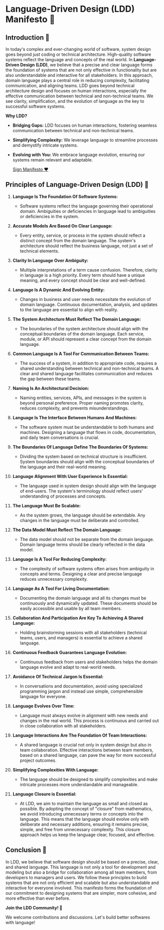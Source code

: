 # Language-Driven Design (LDD) Manifesto 🚀

## Introduction 🌟

In today's complex and ever-changing world of software, system design goes beyond just coding or technical architecture. High-quality software systems reflect the language and concepts of the real world. In **Language-Driven Design (LDD)**, we believe that a precise and clear language forms the foundation of systems that are not only effective in functionality but are also understandable and interactive for all stakeholders. In this approach, domain language plays a central role in reducing complexity, facilitating communication, and aligning teams. 
LDD goes beyond technical architecture design and focuses on human interactions, especially the effective communication between technical and non-technical teams. We see clarity, simplification, and the evolution of language as the key to successful software systems.

**Why LDD?**

* **Bridging Gaps:** LDD focuses on human interactions, fostering seamless communication between technical and non-technical teams.
* **Simplifying Complexity:** We leverage language to streamline processes and demystify intricate systems.
* **Evolving with You:** We embrace language evolution, ensuring our systems remain relevant and adaptable.

  [Sign Manifesto ❤️](https://languagedrivendesign.com/#sign)


## Principles of Language-Driven Design (LDD) 📜

1. **Language Is The Foundation Of Software Systems:**  
   * Software systems reflect the language governing their operational domain. Ambiguities or deficiencies in language lead to ambiguities or deficiencies in the system.

2. **Accurate Models Are Based On Clear Language:**  
   * Every entity, service, or process in the system should reflect a distinct concept from the domain language. The system's architecture should reflect the business language, not just a set of technical elements.

3. **Clarity In Language Over Ambiguity:**  
   * Multiple interpretations of a term cause confusion. Therefore, clarity in language is a high priority. Every term should have a unique meaning, and every concept should be clear and well-defined.

4. **Language Is A Dynamic And Evolving Entity:**  
   * Changes in business and user needs necessitate the evolution of domain language. Continuous documentation, analysis, and updates to the language are essential to align with reality.

5. **The System Architecture Must Reflect The Domain Language:**  
   * The boundaries of the system architecture should align with the conceptual boundaries of the domain language. Each service, module, or API should represent a clear concept from the domain language.

6. **Common Language Is A Tool For Communication Between Teams:**  
   * The success of a system, in addition to appropriate code, requires a shared understanding between technical and non-technical teams. A clear and shared language facilitates communication and reduces the gap between these teams.

7. **Naming Is An Architectural Decision:**  
   * Naming entities, services, APIs, and messages in the system is beyond personal preference. Proper naming promotes clarity, reduces complexity, and prevents misunderstandings.

8. **Language Is The Interface Between Humans And Machines:**  
   * The software system must be understandable to both humans and machines. Designing a language that flows in code, documentation, and daily team conversations is crucial.

9. **The Boundaries Of Language Define The Boundaries Of Systems:**  
   * Dividing the system based on technical structure is insufficient. System boundaries should align with the conceptual boundaries of the language and their real-world meaning.

10. **Language Alignment With User Experience Is Essential:**  
    * The language used in system design should align with the language of end-users. The system's terminology should reflect users' understanding of processes and concepts.

11. **The Language Must Be Scalable:**  
    * As the system grows, the language should be extendable. Any changes in the language must be deliberate and controlled.

12. **The Data Model Must Reflect The Domain Language:**  
    * The data model should not be separate from the domain language. Domain language terms should be clearly reflected in the data model.

13. **Language Is A Tool For Reducing Complexity:**  
    * The complexity of software systems often arises from ambiguity in concepts and terms. Designing a clear and precise language reduces unnecessary complexity.

14. **Language As A Tool For Living Documentation:**  
    * Documenting the domain language and all its changes must be continuously and dynamically updated. These documents should be easily accessible and usable by all team members.

15. **Collaboration And Participation Are Key To Achieving A Shared Language:**  
    * Holding brainstorming sessions with all stakeholders (technical teams, users, and managers) is essential to achieve a shared language.

16. **Continuous Feedback Guarantees Language Evolution:**  
    * Continuous feedback from users and stakeholders helps the domain language evolve and adapt to real-world needs.

17. **Avoidance Of Technical Jargon Is Essential:**  
    * In conversations and documentation, avoid using specialized programming jargon and instead use simple, comprehensible language for everyone.

18. **Language Evolves Over Time:**  
    * Language must always evolve in alignment with new needs and changes in the real world. This process is continuous and carried out in close collaboration with all stakeholders.

19. **Language Interactions Are The Foundation Of Team Interactions:**  
    * A shared language is crucial not only in system design but also in team collaboration. Effective interactions between team members, based on a shared language, can pave the way for more successful project outcomes.

20. **Simplifying Complexities With Language:**  
    * The language should be designed to simplify complexities and make intricate processes more understandable and manageable.

21. **Language Closure is Essential:**
    * At LDD, we aim to maintain the language as small and closed as possible. By adopting the concept of "closure" from mathematics, we avoid introducing unnecessary terms or concepts into the language. This means that the language should evolve only with deliberate and necessary additions, ensuring it remains precise, simple, and free from unnecessary complexity. This closure approach helps us keep the language clear, focused, and effective.

## Conclusion 🎉

In LDD, we believe that software design should be based on a precise, clear, and shared language. This language is not only a tool for development and modeling but also a bridge for collaboration among all team members, from developers to managers and users. We follow these principles to build systems that are not only efficient and scalable but also understandable and interactive for everyone involved. This manifesto forms the foundation of our commitment to designing systems that are simpler, more cohesive, and more effective than ever before.

**Join the LDD Community! 🤝**

We welcome contributions and discussions. Let's build better softwares with language!
